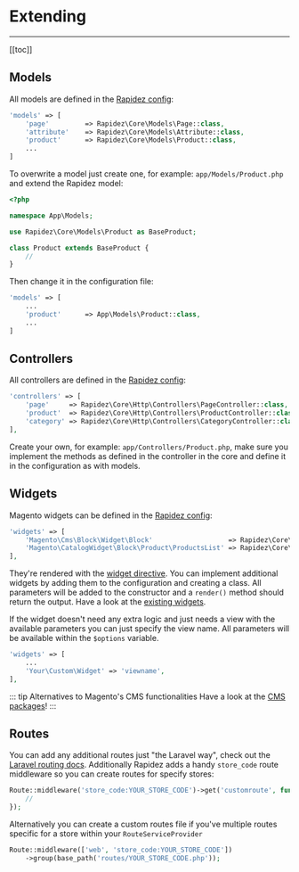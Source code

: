 # Extending

---

[[toc]]

## Models

All models are defined in the [Rapidez config](configuration.md#rapidez):

```php
'models' => [
    'page'         => Rapidez\Core\Models\Page::class,
    'attribute'    => Rapidez\Core\Models\Attribute::class,
    'product'      => Rapidez\Core\Models\Product::class,
    ...
]
```

To overwrite a model just create one, for example: `app/Models/Product.php` and extend the Rapidez model:

```php
<?php

namespace App\Models;

use Rapidez\Core\Models\Product as BaseProduct;

class Product extends BaseProduct {
    //
}
```

Then change it in the configuration file:

```php
'models' => [
    ...
    'product'      => App\Models\Product::class,
    ...
]
```

## Controllers

All controllers are defined in the [Rapidez config](configuration.md#rapidez):

```php
'controllers' => [
    'page'     => Rapidez\Core\Http\Controllers\PageController::class,
    'product'  => Rapidez\Core\Http\Controllers\ProductController::class,
    'category' => Rapidez\Core\Http\Controllers\CategoryController::class,
],
```

Create your own, for example: `app/Controllers/Product.php`, make sure you implement the methods as defined in the controller in the core and define it in the configuration as with models.

## Widgets

Magento widgets can be defined in the [Rapidez config](configuration.md#rapidez): 

```php
'widgets' => [
    'Magento\Cms\Block\Widget\Block'                   => Rapidez\Core\Widgets\Block::class,
    'Magento\CatalogWidget\Block\Product\ProductsList' => Rapidez\Core\Widgets\ProductList::class,
],
```

They're rendered with the [widget directive](theming.md#widget). You can implement additional widgets by adding them to the configuration and creating a class. All parameters will be added to the constructor and a `render()` method should return the output. Have a look at the [existing widgets](https://github.com/rapidez/core/tree/master/src/Widgets).

If the widget doesn't need any extra logic and just needs a view with the available parameters you can just specify the view name. All parameters will be available within the `$options` variable.
```php
'widgets' => [
    ...
    'Your\Custom\Widget' => 'viewname',
],
```

::: tip Alternatives to Magento's CMS functionalities
Have a look at the [CMS packages](packages.md#cms)!
:::

## Routes

You can add any additional routes just "the Laravel way", check out the [Laravel routing docs](https://laravel.com/docs/master/routing). Additionally Rapidez adds a handy `store_code` route middleware so you can create routes for specify stores:
```php
Route::middleware('store_code:YOUR_STORE_CODE')->get('customroute', function () {
    // 
});
```
Alternatively you can create a custom routes file if you've multiple routes specific for a store within your `RouteServiceProvider`
```php
Route::middleware(['web', 'store_code:YOUR_STORE_CODE'])
    ->group(base_path('routes/YOUR_STORE_CODE.php'));
```
